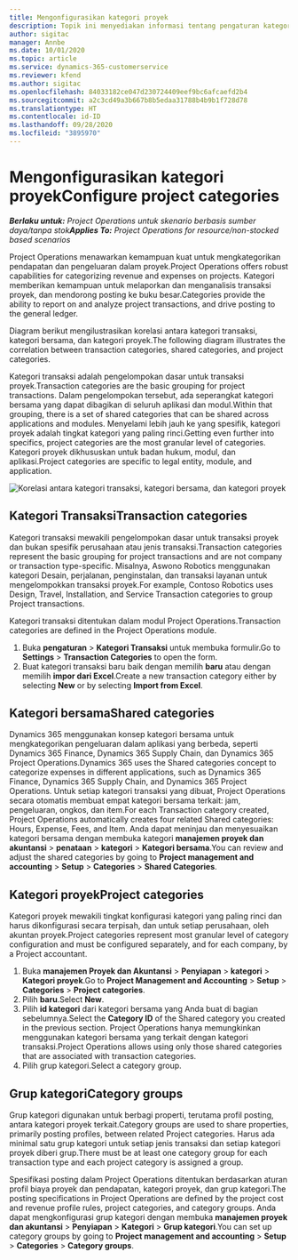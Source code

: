 ```yaml
---
title: Mengonfigurasikan kategori proyek
description: Topik ini menyediakan informasi tentang pengaturan kategori proyek.
author: sigitac
manager: Annbe
ms.date: 10/01/2020
ms.topic: article
ms.service: dynamics-365-customerservice
ms.reviewer: kfend
ms.author: sigitac
ms.openlocfilehash: 84033182ce047d230724409eef9bc6afcaefd2b4
ms.sourcegitcommit: a2c3cd49a3b667b8b5edaa31788b4b9b1f728d78
ms.translationtype: HT
ms.contentlocale: id-ID
ms.lasthandoff: 09/28/2020
ms.locfileid: "3895970"
---
```

# <a name="configure-project-categories"></a><span data-ttu-id="1bf48-103">Mengonfigurasikan kategori proyek</span><span class="sxs-lookup"><span data-stu-id="1bf48-103">Configure project categories</span></span>

<span data-ttu-id="1bf48-104">_**Berlaku untuk:** Project Operations untuk skenario berbasis sumber daya/tanpa stok_</span><span class="sxs-lookup"><span data-stu-id="1bf48-104">_**Applies To:** Project Operations for resource/non-stocked based scenarios_</span></span>

<span data-ttu-id="1bf48-105">Project Operations menawarkan kemampuan kuat untuk mengkategorikan pendapatan dan pengeluaran dalam proyek.</span><span class="sxs-lookup"><span data-stu-id="1bf48-105">Project Operations offers robust capabilities for categorizing revenue and expenses on projects.</span></span> <span data-ttu-id="1bf48-106">Kategori memberikan kemampuan untuk melaporkan dan menganalisis transaksi proyek, dan mendorong posting ke buku besar.</span><span class="sxs-lookup"><span data-stu-id="1bf48-106">Categories provide the ability to report on and analyze project transactions, and drive posting to the general ledger.</span></span>

<span data-ttu-id="1bf48-107">Diagram berikut mengilustrasikan korelasi antara kategori transaksi, kategori bersama, dan kategori proyek.</span><span class="sxs-lookup"><span data-stu-id="1bf48-107">The following diagram illustrates the correlation between transaction categories, shared categories, and project categories.</span></span> 

<span data-ttu-id="1bf48-108">Kategori transaksi adalah pengelompokan dasar untuk transaksi proyek.</span><span class="sxs-lookup"><span data-stu-id="1bf48-108">Transaction categories are the basic grouping for project transactions.</span></span> <span data-ttu-id="1bf48-109">Dalam pengelompokan tersebut, ada seperangkat kategori bersama yang dapat dibagikan di seluruh aplikasi dan modul.</span><span class="sxs-lookup"><span data-stu-id="1bf48-109">Within that grouping, there is a set of shared categories that can be shared across applications and modules.</span></span> <span data-ttu-id="1bf48-110">Menyelami lebih jauh ke yang spesifik, kategori proyek adalah tingkat kategori yang paling rinci.</span><span class="sxs-lookup"><span data-stu-id="1bf48-110">Getting even further into specifics, project categories are the most granular level of categories.</span></span> <span data-ttu-id="1bf48-111">Kategori proyek dikhususkan untuk badan hukum, modul, dan aplikasi.</span><span class="sxs-lookup"><span data-stu-id="1bf48-111">Project categories are specific to legal entity, module, and application.</span></span>

![Korelasi antara kategori transaksi, kategori bersama, dan kategori proyek](media/project-categories.png)

## <a name="transaction-categories"></a><span data-ttu-id="1bf48-113">Kategori Transaksi</span><span class="sxs-lookup"><span data-stu-id="1bf48-113">Transaction categories</span></span>

<span data-ttu-id="1bf48-114">Kategori transaksi mewakili pengelompokan dasar untuk transaksi proyek dan bukan spesifik perusahaan atau jenis transaksi.</span><span class="sxs-lookup"><span data-stu-id="1bf48-114">Transaction categories represent the basic grouping for project transactions and are not company or transaction type-specific.</span></span> <span data-ttu-id="1bf48-115">Misalnya, Aswono Robotics menggunakan kategori Desain, perjalanan, penginstalan, dan transaksi layanan untuk mengelompokkan transaksi proyek.</span><span class="sxs-lookup"><span data-stu-id="1bf48-115">For example, Contoso Robotics uses Design, Travel, Installation, and Service Transaction categories to group Project transactions.</span></span>

<span data-ttu-id="1bf48-116">Kategori transaksi ditentukan dalam modul Project Operations.</span><span class="sxs-lookup"><span data-stu-id="1bf48-116">Transaction categories are defined in the Project Operations module.</span></span> 
1. <span data-ttu-id="1bf48-117">Buka **pengaturan** \> **Kategori Transaksi** untuk membuka formulir.</span><span class="sxs-lookup"><span data-stu-id="1bf48-117">Go to **Settings** \> **Transaction Categories** to open the form.</span></span> 
2. <span data-ttu-id="1bf48-118">Buat kategori transaksi baru baik dengan memilih **baru** atau dengan memilih **impor dari Excel**.</span><span class="sxs-lookup"><span data-stu-id="1bf48-118">Create a new transaction category either by selecting **New** or by selecting **Import from Excel**.</span></span>

## <a name="shared-categories"></a><span data-ttu-id="1bf48-119">Kategori bersama</span><span class="sxs-lookup"><span data-stu-id="1bf48-119">Shared categories</span></span>

<span data-ttu-id="1bf48-120">Dynamics 365 menggunakan konsep kategori bersama untuk mengkategorikan pengeluaran dalam aplikasi yang berbeda, seperti Dynamics 365 Finance, Dynamics 365 Supply Chain, dan Dynamics 365 Project Operations.</span><span class="sxs-lookup"><span data-stu-id="1bf48-120">Dynamics 365 uses the Shared categories concept to categorize expenses in different applications, such as Dynamics 365 Finance, Dynamics 365 Supply Chain, and Dynamics 365 Project Operations.</span></span> <span data-ttu-id="1bf48-121">Untuk setiap kategori transaksi yang dibuat, Project Operations secara otomatis membuat empat kategori bersama terkait: jam, pengeluaran, ongkos, dan item.</span><span class="sxs-lookup"><span data-stu-id="1bf48-121">For each Transaction category created, Project Operations automatically creates four related Shared categories: Hours, Expense, Fees, and Item.</span></span> <span data-ttu-id="1bf48-122">Anda dapat meninjau dan menyesuaikan kategori bersama dengan membuka kategori **manajemen proyek dan akuntansi** \> **penataan** \> **kategori** \> **Kategori bersama**.</span><span class="sxs-lookup"><span data-stu-id="1bf48-122">You can review and adjust the shared categories by going to **Project management and accounting** \> **Setup** \> **Categories** \> **Shared Categories**.</span></span>

## <a name="project-categories"></a><span data-ttu-id="1bf48-123">Kategori proyek</span><span class="sxs-lookup"><span data-stu-id="1bf48-123">Project categories</span></span>

<span data-ttu-id="1bf48-124">Kategori proyek mewakili tingkat konfigurasi kategori yang paling rinci dan harus dikonfigurasi secara terpisah, dan untuk setiap perusahaan, oleh akuntan proyek.</span><span class="sxs-lookup"><span data-stu-id="1bf48-124">Project categories represent most granular level of category configuration and must be configured separately, and for each company, by a Project accountant.</span></span>

1. <span data-ttu-id="1bf48-125">Buka **manajemen Proyek dan Akuntansi** \> **Penyiapan** \> **kategori** \> **Kategori proyek**.</span><span class="sxs-lookup"><span data-stu-id="1bf48-125">Go to **Project Management and Accounting** \> **Setup** \> **Categories** \> **Project categories**.</span></span>
2. <span data-ttu-id="1bf48-126">Pilih **baru**.</span><span class="sxs-lookup"><span data-stu-id="1bf48-126">Select **New**.</span></span>
3. <span data-ttu-id="1bf48-127">Pilih **id kategori** dari kategori bersama yang Anda buat di bagian sebelumnya.</span><span class="sxs-lookup"><span data-stu-id="1bf48-127">Select the **Category ID** of the Shared category you created in the previous section.</span></span> <span data-ttu-id="1bf48-128">Project Operations hanya memungkinkan menggunakan kategori bersama yang terkait dengan kategori transaksi.</span><span class="sxs-lookup"><span data-stu-id="1bf48-128">Project Operations allows using only those shared categories that are associated with transaction categories.</span></span>
4. <span data-ttu-id="1bf48-129">Pilih grup kategori.</span><span class="sxs-lookup"><span data-stu-id="1bf48-129">Select a category group.</span></span>

## <a name="category-groups"></a><span data-ttu-id="1bf48-130">Grup kategori</span><span class="sxs-lookup"><span data-stu-id="1bf48-130">Category groups</span></span>

<span data-ttu-id="1bf48-131">Grup kategori digunakan untuk berbagi properti, terutama profil posting, antara kategori proyek terkait.</span><span class="sxs-lookup"><span data-stu-id="1bf48-131">Category groups are used to share properties, primarily posting profiles, between related Project categories.</span></span> <span data-ttu-id="1bf48-132">Harus ada minimal satu grup kategori untuk setiap jenis transaksi dan setiap kategori proyek diberi grup.</span><span class="sxs-lookup"><span data-stu-id="1bf48-132">There must be at least one category group for each transaction type and each project category is assigned a group.</span></span>

<span data-ttu-id="1bf48-133">Spesifikasi posting dalam Project Operations ditentukan berdasarkan aturan profil biaya proyek dan pendapatan, kategori proyek, dan grup kategori.</span><span class="sxs-lookup"><span data-stu-id="1bf48-133">The posting specifications in Project Operations are defined by the project cost and revenue profile rules, project categories, and category groups.</span></span> <span data-ttu-id="1bf48-134">Anda dapat mengkonfigurasi grup kategori dengan membuka **manajemen proyek dan akuntansi** \> **Penyiapan** \> **Kategori** \> **Grup kategori**.</span><span class="sxs-lookup"><span data-stu-id="1bf48-134">You can set up category groups by going to **Project management and accounting** \> **Setup** \> **Categories** \> **Category groups**.</span></span>
